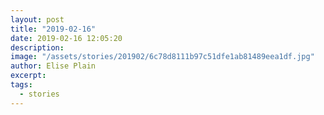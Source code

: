 ```yaml
---
layout: post
title: "2019-02-16"
date: 2019-02-16 12:05:20
description: 
image: "/assets/stories/201902/6c78d8111b97c51dfe1ab81489eea1df.jpg"
author: Elise Plain
excerpt: 
tags: 
  - stories
---
```



<p></p>
